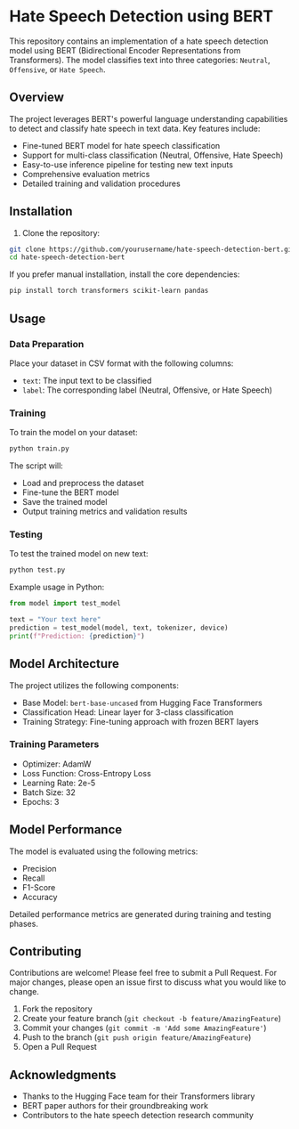 # Hate Speech Detection using BERT

This repository contains an implementation of a hate speech detection model using BERT (Bidirectional Encoder Representations from Transformers). The model classifies text into three categories: `Neutral`, `Offensive`, or `Hate Speech`.

## Overview

The project leverages BERT's powerful language understanding capabilities to detect and classify hate speech in text data. Key features include:

- Fine-tuned BERT model for hate speech classification
- Support for multi-class classification (Neutral, Offensive, Hate Speech)
- Easy-to-use inference pipeline for testing new text inputs
- Comprehensive evaluation metrics
- Detailed training and validation procedures

## Installation

1. Clone the repository:
```bash
git clone https://github.com/yourusername/hate-speech-detection-bert.git
cd hate-speech-detection-bert
```

If you prefer manual installation, install the core dependencies:
```bash
pip install torch transformers scikit-learn pandas
```

## Usage

### Data Preparation

Place your dataset in CSV format with the following columns:
- `text`: The input text to be classified
- `label`: The corresponding label (Neutral, Offensive, or Hate Speech)

### Training

To train the model on your dataset:

```bash
python train.py
```

The script will:
- Load and preprocess the dataset
- Fine-tune the BERT model
- Save the trained model
- Output training metrics and validation results

### Testing

To test the trained model on new text:

```bash
python test.py
```

Example usage in Python:

```python
from model import test_model

text = "Your text here"
prediction = test_model(model, text, tokenizer, device)
print(f"Prediction: {prediction}")
```

## Model Architecture

The project utilizes the following components:

- Base Model: `bert-base-uncased` from Hugging Face Transformers
- Classification Head: Linear layer for 3-class classification
- Training Strategy: Fine-tuning approach with frozen BERT layers

### Training Parameters

- Optimizer: AdamW
- Loss Function: Cross-Entropy Loss
- Learning Rate: 2e-5
- Batch Size: 32
- Epochs: 3

## Model Performance

The model is evaluated using the following metrics:
- Precision
- Recall
- F1-Score
- Accuracy

Detailed performance metrics are generated during training and testing phases.

## Contributing

Contributions are welcome! Please feel free to submit a Pull Request. For major changes, please open an issue first to discuss what you would like to change.

1. Fork the repository
2. Create your feature branch (`git checkout -b feature/AmazingFeature`)
3. Commit your changes (`git commit -m 'Add some AmazingFeature'`)
4. Push to the branch (`git push origin feature/AmazingFeature`)
5. Open a Pull Request

## Acknowledgments

- Thanks to the Hugging Face team for their Transformers library
- BERT paper authors for their groundbreaking work
- Contributors to the hate speech detection research community
